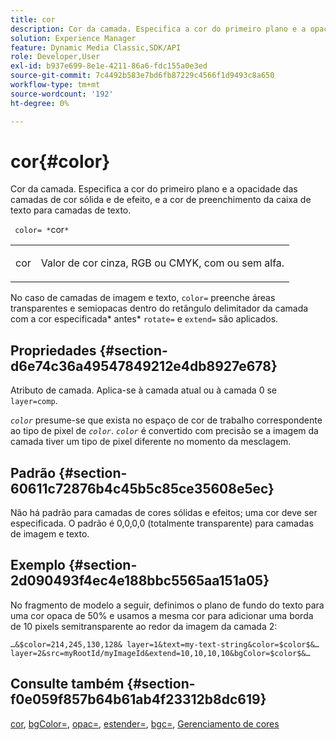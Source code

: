 ```yaml
---
title: cor
description: Cor da camada. Especifica a cor do primeiro plano e a opacidade das camadas de cor sólida e de efeito, e a cor de preenchimento da caixa de texto para camadas de texto.
solution: Experience Manager
feature: Dynamic Media Classic,SDK/API
role: Developer,User
exl-id: b937e699-8e1e-4211-86a6-fdc155a0e3ed
source-git-commit: 7c4492b583e7bd6fb87229c4566f1d9493c8a650
workflow-type: tm+mt
source-wordcount: '192'
ht-degree: 0%

---
```


# cor{#color}

Cor da camada. Especifica a cor do primeiro plano e a opacidade das camadas de cor sólida e de efeito, e a cor de preenchimento da caixa de texto para camadas de texto.

` color= *`cor`*`

<table id="simpletable_68645167998A42229CEF858909FD447E"> 
 <tr class="strow"> 
  <td class="stentry"> <p> <span class="codeph"> <span class="varname"> cor </span> </span> </p> </td> 
  <td class="stentry"> <p>Valor de cor cinza, RGB ou CMYK, com ou sem alfa. </p> </td> 
 </tr> 
</table>

No caso de camadas de imagem e texto, `color=` preenche áreas transparentes e semiopacas dentro do retângulo delimitador da camada com a cor especificada* antes* `rotate=` e `extend=` são aplicados.

## Propriedades {#section-d6e74c36a49547849212e4db8927e678}

Atributo de camada. Aplica-se à camada atual ou à camada 0 se `layer=comp`.

*`color`* presume-se que exista no espaço de cor de trabalho correspondente ao tipo de pixel de *`color`*. *`color`* é convertido com precisão se a imagem da camada tiver um tipo de pixel diferente no momento da mesclagem.

## Padrão {#section-60611c72876b4c45b5c85ce35608e5ec}

Não há padrão para camadas de cores sólidas e efeitos; uma cor deve ser especificada. O padrão é 0,0,0,0 (totalmente transparente) para camadas de imagem e texto.

## Exemplo {#section-2d090493f4ec4e188bbc5565aa151a05}

No fragmento de modelo a seguir, definimos o plano de fundo do texto para uma cor opaca de 50% e usamos a mesma cor para adicionar uma borda de 10 pixels semitransparente ao redor da imagem da camada 2:

`…&$color=214,245,130,128& layer=1&text=my-text-string&color=$color$&… layer=2&src=myRootId/myImageId&extend=10,10,10,10&bgColor=$color$&…`

## Consulte também {#section-f0e059f857b64b61ab4f23312b8dc619}

[cor](../../../../../is-api/http-ref/image-serving-api-ref/c-http-protocol-reference/c-data-types/r-is-http-color.md#reference-0fdb264a3aed4bd78451bb55311f6e93), [bgColor=](../../../../../is-api/http-ref/image-serving-api-ref/c-http-protocol-reference/c-command-reference/r-bgcolor.md#reference-441371ba4ef54fe781887c5ae448f6ab), [opac=](../../../../../is-api/http-ref/image-serving-api-ref/c-http-protocol-reference/c-command-reference/r-opac.md#reference-d2269b51aca34599a08d0a46ee5c27e5), [estender=](../../../../../is-api/http-ref/image-serving-api-ref/c-http-protocol-reference/c-command-reference/r-extend.md#reference-7e9156beb285459d830e2d56782a74ac), [bgc=](../../../../../is-api/http-ref/image-serving-api-ref/c-http-protocol-reference/c-command-reference/r-bgc.md#reference-53376175f617446fbe5c69120f834b88), [Gerenciamento de cores](../../../../../is-api/http-ref/image-serving-api-ref/c-http-protocol-reference/c-syntax-and-features/r-color-management.md#reference-c7e4a72d589145189f7e4bcb6b4544d7)
